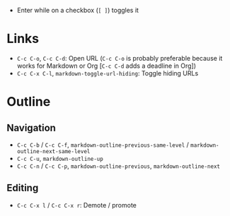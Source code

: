 - Enter while on a checkbox (`[ ]`) toggles it

# Links

- `C-c C-o`, `C-c C-d`: Open URL (`C-c C-o` is probably preferable because it works for Markdown or Org [`C-c C-d` adds a deadline in Org])
- `C-c C-x C-l`, `markdown-toggle-url-hiding`: Toggle hiding URLs

# Outline

## Navigation

- `C-c C-b` / `C-c C-f`, `markdown-outline-previous-same-level` / `markdown-outline-next-same-level`
- `C-c C-u`, `markdown-outline-up`
- `C-c C-n` / `C-c C-p`, `markdown-outline-previous`, `markdown-outline-next`

## Editing

- `C-c C-x l` / `C-c C-x r`: Demote / promote

